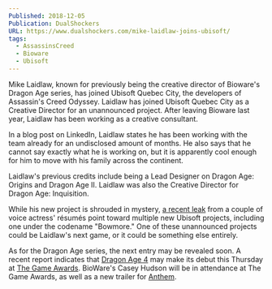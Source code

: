 ```yaml
---
Published: 2018-12-05
Publication: DualShockers
URL: https://www.dualshockers.com/mike-laidlaw-joins-ubisoft/
tags:
  - AssassinsCreed
  - Bioware
  - Ubisoft
---
```

Mike Laidlaw, known for previously being the creative director of Bioware's Dragon Age series, has joined Ubisoft Quebec City, the developers of Assassin's Creed Odyssey. Laidlaw has joined Ubisoft Quebec City as a Creative Director for an unannounced project. After leaving Bioware last year, Laidlaw has been working as a creative consultant.

In a blog post on LinkedIn, Laidlaw states he has been working with the team already for an undisclosed amount of months. He also says that he cannot say exactly what he is working on, but it is apparently cool enough for him to move with his family across the continent.

Laidlaw's previous credits include being a Lead Designer on Dragon Age: Origins and Dragon Age II. Laidlaw was also the Creative Director for Dragon Age: Inquisition.

While his new project is shrouded in mystery, [a recent leak](https://www.dualshockers.com/ubisoft-project-bowmore-aegyptus-rocket-leak/) from a couple of voice actress' résumés point toward multiple new Ubisoft projects, including one under the codename "Bowmore." One of these unannounced projects could be Laidlaw's next game, or it could be something else entirely.

As for the Dragon Age series, the next entry may be revealed soon. A recent report indicates that [Dragon Age 4](https://www.dualshockers.com/dragon-age-4-the-game-awards-reveal/) may make its debut this Thursday at [The Game Awards](https://www.dualshockers.com/the-game-awards-2018-tga-when-where-watch/). BioWare's Casey Hudson will be in attendance at The Game Awards, as well as a new trailer for [Anthem](https://www.dualshockers.com/anthem-trailer-the-game-awards/).